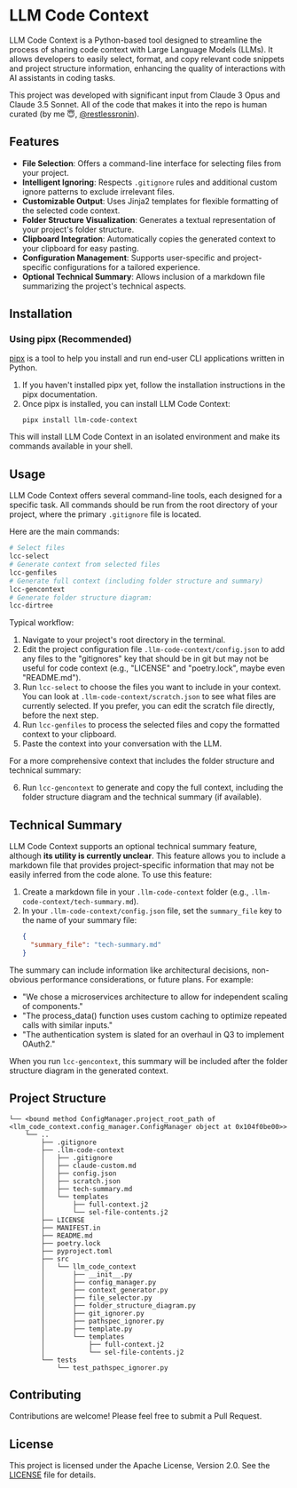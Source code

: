 # LLM Code Context

LLM Code Context is a Python-based tool designed to streamline the process of sharing code context with Large Language Models (LLMs). It allows developers to easily select, format, and copy relevant code snippets and project structure information, enhancing the quality of interactions with AI assistants in coding tasks.

This project was developed with significant input from Claude 3 Opus and Claude 3.5 Sonnet. All of the code that makes it into the repo is human curated (by me 😇, [@restlessronin](https://github.com/restlessronin)).

## Features

- **File Selection**: Offers a command-line interface for selecting files from your project.
- **Intelligent Ignoring**: Respects `.gitignore` rules and additional custom ignore patterns to exclude irrelevant files.
- **Customizable Output**: Uses Jinja2 templates for flexible formatting of the selected code context.
- **Folder Structure Visualization**: Generates a textual representation of your project's folder structure.
- **Clipboard Integration**: Automatically copies the generated context to your clipboard for easy pasting.
- **Configuration Management**: Supports user-specific and project-specific configurations for a tailored experience.
- **Optional Technical Summary**: Allows inclusion of a markdown file summarizing the project's technical aspects.

## Installation

### Using pipx (Recommended)

[pipx](https://pypa.github.io/pipx/) is a tool to help you install and run end-user CLI applications written in Python.

1. If you haven't installed pipx yet, follow the installation instructions in the pipx documentation.
2. Once pipx is installed, you can install LLM Code Context:
   ```
   pipx install llm-code-context
   ```

This will install LLM Code Context in an isolated environment and make its commands available in your shell.

## Usage

LLM Code Context offers several command-line tools, each designed for a specific task. All commands should be run from the root directory of your project, where the primary `.gitignore` file is located.

Here are the main commands:

   ```sh
   # Select files
   lcc-select
   # Generate context from selected files
   lcc-genfiles
   # Generate full context (including folder structure and summary)
   lcc-gencontext
   # Generate folder structure diagram:
   lcc-dirtree
   ```

Typical workflow:

1. Navigate to your project's root directory in the terminal.
2. Edit the project configuration file `.llm-code-context/config.json` to add any files to the "gitignores" key that should be in git but may not be useful for code context (e.g., "LICENSE" and "poetry.lock", maybe even "README.md").
3. Run `lcc-select` to choose the files you want to include in your context. You can look at `.llm-code-context/scratch.json` to see what files are currently selected. If you prefer, you can edit the scratch file directly, before the next step.
4. Run `lcc-genfiles` to process the selected files and copy the formatted context to your clipboard.
5. Paste the context into your conversation with the LLM.

For a more comprehensive context that includes the folder structure and technical summary:

6. Run `lcc-gencontext` to generate and copy the full context, including the folder structure diagram and the technical summary (if available).
   
## Technical Summary

LLM Code Context supports an optional technical summary feature, although **its utility is currently unclear**. This feature allows you to include a markdown file that provides project-specific information that may not be easily inferred from the code alone. To use this feature:

1. Create a markdown file in your `.llm-code-context` folder (e.g., `.llm-code-context/tech-summary.md`).
2. In your `.llm-code-context/config.json` file, set the `summary_file` key to the name of your summary file:
   ```json
   {
     "summary_file": "tech-summary.md"
   }
   ```

The summary can include information like architectural decisions, non-obvious performance considerations, or future plans. For example:
- "We chose a microservices architecture to allow for independent scaling of components."
- "The process_data() function uses custom caching to optimize repeated calls with similar inputs."
- "The authentication system is slated for an overhaul in Q3 to implement OAuth2."

When you run `lcc-gencontext`, this summary will be included after the folder structure diagram in the generated context.

## Project Structure

```
└── <bound method ConfigManager.project_root_path of <llm_code_context.config_manager.ConfigManager object at 0x104f0be00>>
    └── ..
        ├── .gitignore
        ├── .llm-code-context
        │   ├── .gitignore
        │   ├── claude-custom.md
        │   ├── config.json
        │   ├── scratch.json
        │   ├── tech-summary.md
        │   └── templates
        │       ├── full-context.j2
        │       └── sel-file-contents.j2
        ├── LICENSE
        ├── MANIFEST.in
        ├── README.md
        ├── poetry.lock
        ├── pyproject.toml
        ├── src
        │   └── llm_code_context
        │       ├── __init__.py
        │       ├── config_manager.py
        │       ├── context_generator.py
        │       ├── file_selector.py
        │       ├── folder_structure_diagram.py
        │       ├── git_ignorer.py
        │       ├── pathspec_ignorer.py
        │       ├── template.py
        │       └── templates
        │           ├── full-context.j2
        │           └── sel-file-contents.j2
        └── tests
            └── test_pathspec_ignorer.py
```

## Contributing

Contributions are welcome! Please feel free to submit a Pull Request.

## License

This project is licensed under the Apache License, Version 2.0. See the [LICENSE](LICENSE) file for details.